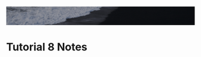 ![Banner](https://github.com/Auspicious-EX/DailyWebDev/blob/main/Day%2008/images/banner.gif?raw=true)

# Tutorial **8** Notes